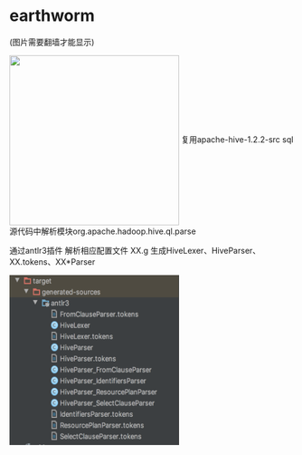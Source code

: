 # earthworm
(图片需要翻墙才能显示)

<img src="https://github.com/cpf123/earthworm/blob/master/img/WX20200501-221607%402x.pn" width = "300" height = "300" alt="" align=center />
复用apache-hive-1.2.2-src sql源代码中解析模块org.apache.hadoop.hive.ql.parse 

通过antlr3插件 解析相应配置文件 XX.g 生成HiveLexer、HiveParser、XX.tokens、XX*Parser

<img src="https://github.com/cpf123/earthworm/blob/master/img/WX20200430-214912%402x.png" width = "300" height = "300" alt="" align=center />
